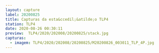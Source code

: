 ```yaml
---
layout: capture
label: 20200825
title: Capturas da esta&ccedil;&atilde;o TLP4
station: TLP4
date: 2020-08-26 00:30:11
preview:  TLP4/2020/202008/20200825/stack.jpg
capturas:
  - imagem: TLP4/2020/202008/20200825/M20200826_003011_TLP_4P.jpg
---
```

